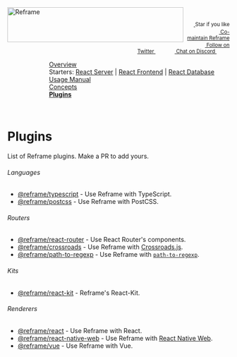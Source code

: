 <!---






    WARNING, READ THIS.
    This is a computed file. Do not edit.
    Edit `/docs/plugins.template.md` instead.












    WARNING, READ THIS.
    This is a computed file. Do not edit.
    Edit `/docs/plugins.template.md` instead.












    WARNING, READ THIS.
    This is a computed file. Do not edit.
    Edit `/docs/plugins.template.md` instead.












    WARNING, READ THIS.
    This is a computed file. Do not edit.
    Edit `/docs/plugins.template.md` instead.












    WARNING, READ THIS.
    This is a computed file. Do not edit.
    Edit `/docs/plugins.template.md` instead.






-->
<a href="https://github.com/reframejs/reframe">
    <img align="left" src="https://github.com/reframejs/reframe/raw/master/docs/images/logo-with-title.min.svg?sanitize=true" width=399 height=79 style="max-width:100%;" alt="Reframe"/>
</a>
<br/>
<p align="right">
    <sup>
        <a href="#">
            <img
              src="https://github.com/reframejs/reframe/raw/master/docs/images/star.svg?sanitize=true"
              width="16"
              height="12"
            >
        </a>
        Star if you like
        &nbsp;&nbsp;&nbsp;&nbsp;
        &nbsp;&nbsp;&nbsp;&nbsp;
        &nbsp;&nbsp;
        <a href="https://github.com/reframejs/reframe/blob/master/docs/contributing.md">
            <img
              src="https://github.com/reframejs/reframe/raw/master/docs/images/biceps.min.svg?sanitize=true"
              width="16"
              height="14"
            >
            Co-maintain Reframe
        </a>
    </sup>
    <br/>
    <sup>
        <a href="https://twitter.com/reframejs">
            <img
              src="https://github.com/reframejs/reframe/raw/master/docs/images/twitter-logo.svg?sanitize=true"
              width="15"
              height="13"
            >
            Follow on Twitter
        </a>
        &nbsp;&nbsp;&nbsp;&nbsp;&nbsp;
        &nbsp;&nbsp;
        <a href="https://discord.gg/kqXf65G">
            <img
              src="https://github.com/reframejs/reframe/raw/master/docs/images/chat.svg?sanitize=true"
              width="14"
              height="10"
            >
            Chat on Discord
        </a>
        &nbsp;&nbsp;&nbsp;&nbsp;
        &nbsp;&nbsp;&nbsp;&nbsp;
    </sup>
</p>

&nbsp; &nbsp; &nbsp; &nbsp; &nbsp; &nbsp; &nbsp; &nbsp; &nbsp; &nbsp; &nbsp; &nbsp; [Overview](/../../)<br/>
&nbsp; &nbsp; &nbsp; &nbsp; &nbsp; &nbsp; &nbsp; &nbsp; &nbsp; &nbsp; &nbsp; &nbsp; Starters: [React Server](/docs/react-server-starter.md) | [React Frontend](/docs/react-frontend-starter.md) | [React Database](/docs/react-database-starter.md)<br/>
&nbsp; &nbsp; &nbsp; &nbsp; &nbsp; &nbsp; &nbsp; &nbsp; &nbsp; &nbsp; &nbsp; &nbsp; [Usage Manual](/docs/usage-manual.md)<br/>
&nbsp; &nbsp; &nbsp; &nbsp; &nbsp; &nbsp; &nbsp; &nbsp; &nbsp; &nbsp; &nbsp; &nbsp; [Concepts](/docs/concepts.md)<br/>
&nbsp; &nbsp; &nbsp; &nbsp; &nbsp; &nbsp; &nbsp; &nbsp; &nbsp; &nbsp; &nbsp; &nbsp; [**Plugins**](/docs/plugins.md)

<br/>

# Plugins

List of Reframe plugins. Make a PR to add yours.

###### Languages
 - [@reframe/typescript](/plugins/typescript) - Use Reframe with TypeScript.
 - [@reframe/postcss](/plugins/postcss) - Use Reframe with PostCSS.

###### Routers
 - [@reframe/react-router](/plugins/react-router) - Use React Router's components.
 - [@reframe/crossroads](/plugins/crossroads) - Use Reframe with [Crossroads.js](https://github.com/millermedeiros/crossroads.js).
 - [@reframe/path-to-regexp](/plugins/path-to-regexp) - Use Reframe with [`path-to-regexp`](https://github.com/pillarjs/path-to-regexp).

###### Kits
 - [@reframe/react-kit](/plugins/react-kit) - Reframe's React-Kit.

###### Renderers
 - [@reframe/react](/plugins/react) - Use Reframe with React.
 - [@reframe/react-native-web](/plugins/react-native-web) - Use Reframe with [React Native Web](https://github.com/necolas/react-native-web).
 - [@reframe/vue](/plugins/vue) - Use Reframe with Vue.

<!---






    WARNING, READ THIS.
    This is a computed file. Do not edit.
    Edit `/docs/plugins.template.md` instead.












    WARNING, READ THIS.
    This is a computed file. Do not edit.
    Edit `/docs/plugins.template.md` instead.












    WARNING, READ THIS.
    This is a computed file. Do not edit.
    Edit `/docs/plugins.template.md` instead.












    WARNING, READ THIS.
    This is a computed file. Do not edit.
    Edit `/docs/plugins.template.md` instead.












    WARNING, READ THIS.
    This is a computed file. Do not edit.
    Edit `/docs/plugins.template.md` instead.






-->
